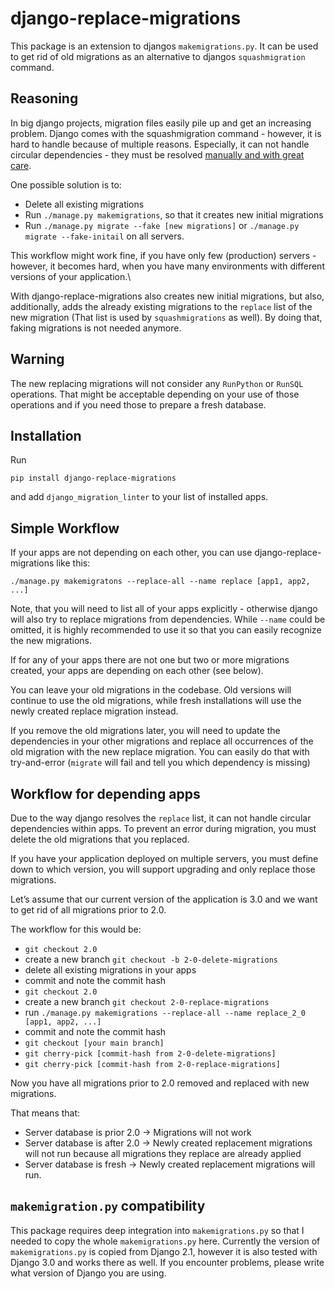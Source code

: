 # django-replace-migrations

This package is an extension to djangos `makemigrations.py`.
It can be used to get rid of old migrations as an alternative to djangos `squashmigration` command.

## Reasoning

In big django projects, migration files easily pile up and get an increasing problem.
Django comes with the squashmigration command - however, it is hard to handle because of multiple reasons.
Especially, it can not handle circular dependencies - they must be resolved [manually and with great care](https://stackoverflow.com/questions/37711402/circular-dependency-when-squashing-django-migrations).

One possible solution is to:

* Delete all existing migrations
* Run `./manage.py makemigrations`, so that it creates new initial migrations
* Run `./manage.py migrate --fake [new migrations]` or `./manage.py migrate --fake-initail` on all servers.

This workflow might work fine, if you have only few (production) servers - however, it becomes hard, when you have many environments with different versions of your application.\

With django-replace-migrations also creates new initial migrations, but also, additionally, adds the already existing migrations to the `replace` list of the new migration
(That list is used by `squashmigrations` as well). By doing that, faking migrations is not needed anymore.

## Warning

The new replacing migrations will not consider any `RunPython` or `RunSQL` operations.
That might be acceptable depending on your use of those operations and if you need those to prepare a fresh database.


## Installation

Run

```
pip install django-replace-migrations
```

and add `django_migration_linter` to your list of installed apps.


## Simple Workflow

If your apps are not depending on each other, you can use django-replace-migrations like this:

```
./manage.py makemigratons --replace-all --name replace [app1, app2, ...]
```
Note, that you will need to list all of your apps explicitly - otherwise django will also try to replace migrations from dependencies.
While `--name` could be omitted, it is highly recommended to use it so that you can easily recognize the new migrations.

If for any of your apps there are not one but two or more migrations created, your apps are depending on each other (see below).

You can leave your old migrations in the codebase. Old versions will continue to use the old migrations, while fresh installations will use the newly created replace migration instead.

If you remove the old migrations later, you will need to update the dependencies in your other migrations and replace all occurrences of the old migration with the new replace migration. You can easily do that with try-and-error (`migrate` will fail and tell you which dependency is missing)


## Workflow for depending apps

Due to the way django resolves the `replace` list, it can not handle circular dependencies within apps. To prevent an error during migration, you must delete the old migrations that you replaced.

If you have your application deployed on multiple servers, you must define down to which version, you will support upgrading and only replace those migrations.

Let’s assume that our current version of the application is 3.0 and we want to get rid of all migrations prior to 2.0.

The workflow for this would be:

* `git checkout 2.0`
* create a new branch `git checkout -b 2-0-delete-migrations`
* delete all existing migrations in your apps
* commit and note the commit hash
* `git checkout 2.0`
* create a new branch `git checkout 2-0-replace-migrations`
* run `./manage.py makemigrations --replace-all --name replace_2_0 [app1, app2, ...]`
* commit and note the commit hash
* `git checkout [your main branch]`
* `git cherry-pick [commit-hash from 2-0-delete-migrations]`
* `git cherry-pick [commit-hash from 2-0-replace-migrations]`

Now you have all migrations prior to 2.0 removed and replaced with new migrations.

That means that:

* Server database is prior 2.0 -> Migrations will not work
* Server database is after 2.0 -> Newly created replacement migrations will not run because all migrations they replace are already applied
* Server database is fresh -> Newly created replacement migrations will run.

## `makemigration.py` compatibility

This package requires deep integration into `makemigrations.py` so that I needed to copy the whole `makemigrations.py` here. Currently the version of `makemigrations.py` is copied from Django 2.1, however it is also tested with Django 3.0 and works there as well. If you encounter problems, please write what version of Django you are using.





